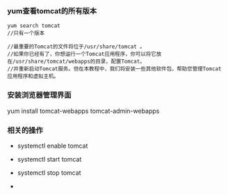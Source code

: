 ### yum查看tomcat的所有版本 ###

    yum search tomcat
    //只有一个版本

    //最重要的Tomcat的文件将位于/usr/share/tomcat 。 
    //如果你已经有了，你想运行一个Tomcat应用程序，你可以将它放在/usr/share/tomcat/webapps的目录，配置Tomcat。
    //并重新启动Tomcat服务。但在本教程中，我们将安装一些其他软件包，帮助您管理Tomcat应用程序和虚拟主机。

### 安装浏览器管理界面 ###

yum install tomcat-webapps tomcat-admin-webapps


### 相关的操作 ###

- systemctl enable tomcat
- systemctl start tomcat
- systemctl stop tomcat






























-